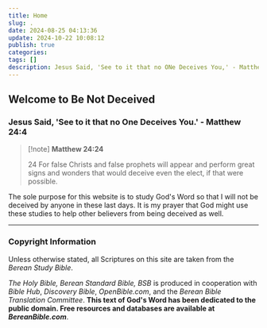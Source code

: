 ```yaml
---
title: Home
slug: .
date: 2024-08-25 04:13:36
update: 2024-10-22 10:08:12
publish: true
categories: 
tags: []
description: Jesus Said, 'See to it that no ONe Deceives You,' - Matthew 24:4
---
```


## Welcome to Be Not Deceived

### Jesus Said, 'See to it that no One Deceives You.' - Matthew 24:4

> [!note] **Matthew 24:24**
> 
> 24 For false Christs and false prophets will appear and perform great signs and wonders that would deceive even the elect, if that were possible.

The sole purpose for this website is to study God's Word so that I will not be deceived by anyone in these last days. It is my prayer that God might use these studies to help other believers from being deceived as well.



---

### Copyright Information

Unless otherwise stated, all Scriptures on this site are taken from the *Berean Study Bible*.

*The Holy Bible, Berean Standard Bible, BSB* is produced in cooperation with *Bible Hub*, *Discovery Bible*, *OpenBible.com*, and the *Berean Bible Translation Committee*. **This text of God's Word has been dedicated to the public domain. Free resources and databases are available at *BereanBible.com***.
